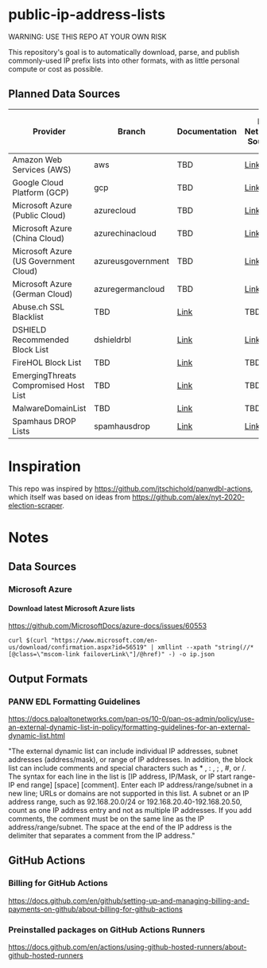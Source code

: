 # public-ip-address-lists

WARNING: USE THIS REPO AT YOUR OWN RISK

This repository's goal is to automatically download, parse, and publish commonly-used IP prefix lists into other formats, with as little personal compute or cost as possible.

## Planned Data Sources

| Provider | Branch | Documentation | IP Network Source | Source is EDL-ready? |
| --- | --- | --- | --- | --- |
| Amazon Web Services (AWS) | aws | TBD | [Link](https://ip-ranges.amazonaws.com/ip-ranges.json) | No |
| Google Cloud Platform (GCP) | gcp | TBD | [Link](https://www.gstatic.com/ipranges/cloud.json) | No |
| Microsoft Azure (Public Cloud) | azurecloud | TBD | [Link](https://www.microsoft.com/en-us/download/confirmation.aspx?id=56519) | No |
| Microsoft Azure (China Cloud) | azurechinacloud | TBD | [Link](https://www.microsoft.com/en-us/download/details.aspx?id=57062) | No |
| Microsoft Azure (US Government Cloud) | azureusgovernment | TBD | [Link](https://www.microsoft.com/en-us/download/details.aspx?id=57063) | No |
| Microsoft Azure (German Cloud) | azuregermancloud | TBD | [Link](https://www.microsoft.com/en-us/download/details.aspx?id=57064) | No |
| Abuse.ch SSL Blacklist | TBD | [Link](https://sslbl.abuse.ch/blacklist/) | TBD | TBD |
| DSHIELD Recommended Block List | dshieldrbl | [Link](https://www.dshield.org/xml.html) | [Link](https://www.dshield.org/block.txt) | TBD |
| FireHOL Block List | TBD | [Link](https://iplists.firehol.org/) | TBD | TBD |
| EmergingThreats Compromised Host List | TBD | [Link](https://doc.emergingthreats.net/bin/view/Main/CompromisedHost) | TBD | TBD |
| MalwareDomainList | TBD | [Link](https://www.malwaredomainlist.com/) | TBD | TBD |
| Spamhaus DROP Lists | spamhausdrop | [Link](https://www.spamhaus.org/drop/) | [Link](https://www.spamhaus.org/drop/drop.txt) | TBD |


# Inspiration
This repo was inspired by https://github.com/jtschichold/panwdbl-actions, which itself was based on ideas from https://github.com/alex/nyt-2020-election-scraper.

# Notes

## Data Sources

### Microsoft Azure

#### Download latest Microsoft Azure lists
https://github.com/MicrosoftDocs/azure-docs/issues/60553

```curl $(curl "https://www.microsoft.com/en-us/download/confirmation.aspx?id=56519" | xmllint --xpath "string(//*[@class=\"mscom-link failoverLink\"]/@href)" -) -o ip.json```

## Output Formats

### PANW EDL Formatting Guidelines
https://docs.paloaltonetworks.com/pan-os/10-0/pan-os-admin/policy/use-an-external-dynamic-list-in-policy/formatting-guidelines-for-an-external-dynamic-list.html

"The external dynamic list can include individual IP addresses, subnet addresses (address/mask), or range of IP addresses. In addition, the block list can include comments and special characters such as * , : , ; , #, or /. The syntax for each line in the list is [IP address, IP/Mask, or IP start range-IP end range] [space] [comment].
Enter each IP address/range/subnet in a new line; URLs or domains are not supported in this list. A subnet or an IP address range, such as 92.168.20.0/24 or 192.168.20.40-192.168.20.50, count as one IP address entry and not as multiple IP addresses. If you add comments, the comment must be on the same line as the IP address/range/subnet. The space at the end of the IP address is the delimiter that separates a comment from the IP address."

## GitHub Actions

### Billing for GitHub Actions
https://docs.github.com/en/github/setting-up-and-managing-billing-and-payments-on-github/about-billing-for-github-actions

### Preinstalled packages on GitHub Actions Runners
https://docs.github.com/en/actions/using-github-hosted-runners/about-github-hosted-runners



